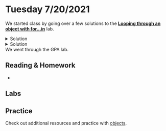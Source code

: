 # Tuesday 7/20/2021
We started class by going over a few solutions to the [**Looping through an object with for...in**](https://bootcamp.burlingtoncodeacademy.com/lessons/javascript/objects.slides#lab_looping_through_an_object_with_forin) lab.

<details>
<summary>Solution</summary>
<div>

```js
let states = {
  'VT': 'Vermont',
  'CA': 'California',
  'MA': 'Massachusetts',
  'NY': 'New York',
  'WY': 'Wyoming'
}

// creates a collection of the keys from the states object
let abbreviations = Object.keys(states);

for (shortName of abbreviations) {
  // 'VT', 'CA', 'MA', 'NY', 'WY'
  let longName = states[shortName];
  let message = `${shortName} is short for ${longName}`;
  console.log(message);
}
```

</div>
</details>

<details>
<summary>Solution</summary>
<div>

```js
let states = {
  'VT': 'Vermont',
  'CA': 'California',
  'MA': 'Massachusetts',
  'NY': 'New York',
  'WY': 'Wyoming'
}

for (let shortName in states) {
  if (states.hasOwnProperty(shortName)) {
    let longName = states[shortName];
    console.log(`${shortName} is short for ${longName}`);
  }
}

```

</div>
</details>
We went through the GPA lab.
</br>

## Reading & Homework
* []()

## Labs

## Practice
Check out additional resources and practice with [objects](https://github.com/BurlingtonCodeAcademy/jsah-june-2021-notes/blob/main/resources-0/objects.md).